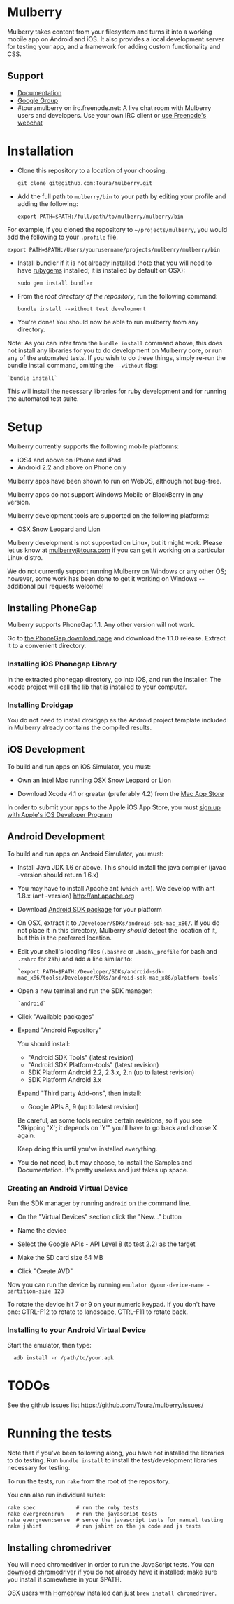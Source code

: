 # Mulberry

Mulberry takes content from your filesystem and turns it into a working mobile app
on Android and iOS. It also provides a local development server for testing
your app, and a framework for adding custom functionality and CSS.

## Support

- [Documentation](https://github.com/toura/mulberry/wiki)
- [Google Group](https://groups.google.com/forum/#!forum/toura-mulberry)
- #touramulberry on irc.freenode.net: A live chat room with Mulberry users and
  developers. Use your own IRC client or [use Freenode's webchat](http://webchat.freenode.net/)

# Installation

- Clone this repository to a location of your choosing.

    `git clone git@github.com:Toura/mulberry.git`

- Add the full path to `mulberry/bin` to your path by editing your profile and
  adding the following:

	`export PATH=$PATH:/full/path/to/mulberry/mulberry/bin`

For example, if you cloned the repository to `~/projects/mulberry`, you
would add the following to your `.profile` file.

    export PATH=$PATH:/Users/yourusername/projects/mulberry/mulberry/bin

- Install bundler if it is not already installed (note that you will need to
   have [rubygems](http://docs.rubygems.org/read/chapter/3) installed; it is
   installed by default on OSX):

    `sudo gem install bundler`

- From the *root directory of the repository*, run the following command:

    `bundle install --without test development`

- You're done! You should now be able to run mulberry from any directory.

Note: As you can infer from the `bundle install` command above, this does not
install any libraries for you to do development on Mulberry core, or run any of
the automated tests. If you wish to do these things, simply re-run the bundle
install command, omitting the `--without` flag:

	`bundle install`

This will install the necessary libraries for ruby development and for running
the automated test suite.


# Setup

Mulberry currently supports the following mobile platforms:

- iOS4 and above on iPhone and iPad
- Android 2.2 and above on Phone only

Mulberry apps have been shown to run on WebOS, although not bug-free.

Mulberry apps do not support Windows Mobile or BlackBerry in any version.

Mulberry development tools are supported on the following platforms:

- OSX Snow Leopard and Lion

Mulberry development is not supported on Linux, but it might work. Please let
us know at mulberry@toura.com if you can get it working on a particular Linux distro.

We do not currently support running Mulberry on Windows or any other OS;
however, some work has been done to get it working on Windows -- additional
pull requests welcome!


## Installing PhoneGap

Mulberry supports PhoneGap 1.1. Any other version will not work.

Go to [the PhoneGap download page](https://github.com/callback/phonegap/zipball/1.1.0)
and download the 1.1.0 release. Extract it to a convenient directory.


### Installing iOS Phonegap Library

In the extracted phonegap directory, go into iOS, and run the installer.
The xcode project will call the lib that is installed to your computer.


### Installing Droidgap

You do not need to install droidgap as the Android project template included in
Mulberry already contains the compiled results.


## iOS Development

To build and run apps on iOS Simulator, you must:

- Own an Intel Mac running OSX Snow Leopard or Lion

- Download Xcode 4.1 or greater (preferably 4.2) from the
   [Mac App Store](http://itunes.apple.com/us/app/xcode/id448457090?mt=12)


In order to submit your apps to the Apple iOS App Store, you must
[sign up with Apple's iOS Developer Program](http://developer.apple.com/programs/ios/)

## Android Development

To build and run apps on Android Simulator, you must:

- Install Java JDK 1.6 or above. This should install the java compiler (javac -version should return 1.6.x)

- You may have to install Apache ant (`which ant`). We develop with ant 1.8.x (ant -version)
   http://ant.apache.org

- Download [Android SDK package](http://developer.android.com/sdk/index.html) for your platform

- On OSX, extract it to `/Developer/SDKs/android-sdk-mac_x86/`. If you do not
   place it in this directory, Mulberry _should_ detect the location of it, but
   this is the preferred location.

- Edit your shell's loading files (`.bashrc` or `.bash\_profile` for bash and
   `.zshrc` for zsh) and add a line similar to:

	  `export PATH=$PATH:/Developer/SDKs/android-sdk-mac_x86/tools:/Developer/SDKs/android-sdk-mac_x86/platform-tools`

- Open a new teminal and run the SDK manager:

	  `android`

- Click "Available packages"

- Expand "Android Repository"

  You should install:

  - "Android SDK Tools" (latest revision)
  - "Android SDK Platform-tools" (latest revision)
  - SDK Platform Android 2.2, 2.3.x, 2.n (up to latest revision)
  - SDK Platform Android 3.x

  Expand "Third party Add-ons", then install:

  - Google APIs 8, 9 (up to latest revision)

  Be careful, as some tools require certain revisions, so if you see
  "Skipping 'X'; it depends on 'Y'" you'll have to go back and choose X again.

  Keep doing this until you've installed everything.

- You do not need, but may choose, to install the Samples and Documentation.
It's pretty useless and just takes up space.


### Creating an Android Virtual Device

Run the SDK manager by running `android` on the command line.

- On the "Virtual Devices" section click the "New..." button

- Name the device

- Select the Google APIs - API Level 8 (to test 2.2) as the target

- Make the SD card size 64 MB

- Click "Create AVD"

Now you can run the device by running `emulator @your-device-name -partition-size 128`

To rotate the device hit 7 or 9 on your numeric keypad. If you don't have one:
CTRL-F12 to rotate to landscape, CTRL-F11 to rotate back.


### Installing to your Android Virtual Device

Start the emulator, then type:

	  adb install -r /path/to/your.apk

# TODOs

See the github issues list https://github.com/Toura/mulberry/issues/

# Running the tests


Note that if you've been following along, you have not installed the libraries
to do testing. Run `bundle install` to install the test/development libraries necessary
for testing.

To run the tests, run `rake` from the root of the repository.

You can also run individual suites:

    rake spec             # run the ruby tests
    rake evergreen:run    # run the javascript tests
    rake evergreen:serve  # serve the javascript tests for manual testing
    rake jshint           # run jshint on the js code and js tests

## Installing chromedriver

You will need chromedriver in order to run the JavaScript tests. You can
[download chromedriver](http://code.google.com/p/chromium/downloads/list)
if you do not already have it installed; make sure you install it somewhere in your $PATH.

OSX users with [Homebrew](http://mxcl.github.com/homebrew/) installed can just `brew install chromedriver`.
